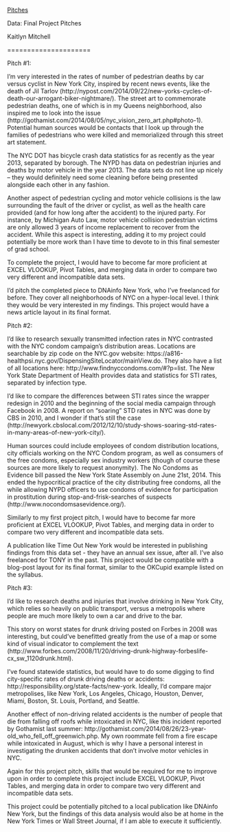 <a href = "Final-Project-Pitches.html">Pitches</a>

<p> Data: Final Project Pitches </p> 

<p> Kaitlyn Mitchell</p> 
=====================
<p> Pitch #1: </p>

<p> I’m very interested in the rates of number of pedestrian deaths by car versus cyclist in New York City, inspired by recent news events, like the death of Jil Tarlov (http://nypost.com/2014/09/22/new-yorks-cycles-of-death-our-arrogant-biker-nightmare/). The street art to commemorate pedestrian deaths, one of which is in my Queens neighborhood, also inspired me to look into the issue (http://gothamist.com/2014/08/05/nyc_vision_zero_art.php#photo-1). Potential human sources would be contacts that I look up through the families of pedestrians who were killed and memorialized through this street art statement. </p>

<p> The NYC DOT has bicycle crash data statistics for as recently as the year 2013, separated by borough. The NYPD has data on pedestrian injuries and deaths by motor vehicle in the year 2013. The data sets do not line up nicely – they would definitely need some cleaning before being presented alongside each other in any fashion. </p>

<p> Another aspect of pedestrian cycling and motor vehicle collisions is the law surrounding the fault of the driver or cyclist, as well as the health care provided (and for how long after the accident) to the injured party. For instance, by Michigan Auto Law, motor vehicle collision pedestrian victims are only allowed 3 years of income replacement to recover from the accident. While this aspect is interesting, adding it to my project could potentially be more work than I have time to devote to in this final semester of grad school. </p>

<p> To complete the project, I would have to become far more proficient at EXCEL VLOOKUP, Pivot Tables, and merging data in order to compare two very different and incompatible data sets. </p> 

<p> I’d pitch the completed piece to DNAinfo New York, who I’ve freelanced for before. They cover all neighborhoods of NYC on a hyper-local level. I think they would be very interested in my findings. This project would have a news article layout in its final format. <p/>

<p> Pitch #2: </p> 

<p> I’d like to research sexually transmitted infection rates in NYC contrasted with the NYC condom campaign’s distribution areas. Locations are searchable by zip code on the NYC.gov website: https://a816-healthpsi.nyc.gov/DispensingSiteLocator/mainView.do. 
They also have a list of all locations here: http://www.findnyccondoms.com/#?p=list.  The New York State Department of Health provides data and statistics for STI rates, separated by infection type. </p> 

<p> I’d like to compare the differences between STI rates since the wrapper redesign in 2010 and the beginning of the social media campaign through Facebook in 2008. A report on “soaring” STD rates in NYC was done by CBS in 2010, and I wonder if that’s still the case (http://newyork.cbslocal.com/2012/12/10/study-shows-soaring-std-rates-in-many-areas-of-new-york-city/). </p> 

<p> Human sources could include employees of condom distribution locations, city officials working on the NYC Condom program, as well as consumers of the free condoms, especially sex industry workers (though of course these sources are more likely to request anonymity). The No Condoms as Evidence bill passed the New York State Assembly on June 21st, 2014. This ended the hypocritical practice of the city distributing free condoms, all the while allowing NYPD officers to use condoms of evidence for participation in prostitution during stop-and-frisk-searches of suspects (http://www.nocondomsasevidence.org/). </p> 

<p> Similarly to my first project pitch, I would have to become far more proficient at EXCEL VLOOKUP, Pivot Tables, and merging data in order to compare two very different and incompatible data sets. </p> 

<p> A publication like Time Out New York would be interested in publishing findings from this data set - they have an annual sex issue, after all. I’ve also freelanced for TONY in the past. This project would be compatible with a blog-post layout for its final format, similar to the OKCupid example listed on the syllabus. </p>

<p> Pitch #3: </p> 

<p> I’d like to research deaths and injuries that involve drinking in New York City, which relies so heavily on public transport, versus a metropolis where people are much more likely to own a car and drive to the bar. <p/> 

<p> This story on worst states for drunk driving posted on Forbes in 2008 was interesting, but could’ve benefitted greatly from the use of a map or some kind of visual indicator to complement the text (http://www.forbes.com/2008/11/20/driving-drunk-highway-forbeslife-cx_sw_1120drunk.html). </p> 

<p> I’ve found statewide statistics, but would have to do some digging to find city-specific rates of drunk driving deaths or accidents: http://responsibility.org/state-facts/new-york. Ideally, I’d compare major metropolises, like New York, Los Angeles, Chicago, Houston, Denver, Miami, Boston, St. Louis, Portland, and Seattle. </p> 

<p> Another effect of non-driving related accidents is the number of people that die from falling off roofs while intoxicated in NYC, like this incident reported by Gothamist last summer: http://gothamist.com/2014/08/26/23-year-old_who_fell_off_greenwich.php. My own roommate fell from a fire escape while intoxicated in August, which is why I have a personal interest in investigating the drunken accidents that don’t involve motor vehicles in NYC. </p> 

<p> Again for this project pitch, skills that would be required for me to improve upon in order to complete this project include EXCEL VLOOKUP, Pivot Tables, and merging data in order to compare two very different and incompatible data sets. </p> 

<p> This project could be potentially pitched to a local publication like DNAinfo New York, but the findings of this data analysis would also be at home in the New York Times or Wall Street Journal, if I am able to execute it sufficiently. </p> 